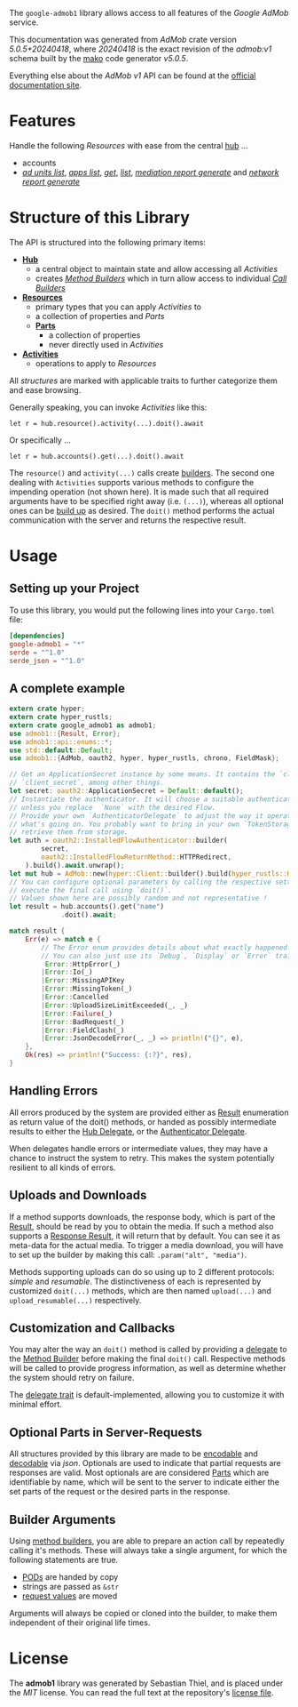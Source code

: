 <!---
DO NOT EDIT !
This file was generated automatically from 'src/generator/templates/api/README.md.mako'
DO NOT EDIT !
-->
The `google-admob1` library allows access to all features of the *Google AdMob* service.

This documentation was generated from *AdMob* crate version *5.0.5+20240418*, where *20240418* is the exact revision of the *admob:v1* schema built by the [mako](http://www.makotemplates.org/) code generator *v5.0.5*.

Everything else about the *AdMob* *v1* API can be found at the
[official documentation site](https://developers.google.com/admob/api/).
# Features

Handle the following *Resources* with ease from the central [hub](https://docs.rs/google-admob1/5.0.5+20240418/google_admob1/AdMob) ...

* accounts
 * [*ad units list*](https://docs.rs/google-admob1/5.0.5+20240418/google_admob1/api::AccountAdUnitListCall), [*apps list*](https://docs.rs/google-admob1/5.0.5+20240418/google_admob1/api::AccountAppListCall), [*get*](https://docs.rs/google-admob1/5.0.5+20240418/google_admob1/api::AccountGetCall), [*list*](https://docs.rs/google-admob1/5.0.5+20240418/google_admob1/api::AccountListCall), [*mediation report generate*](https://docs.rs/google-admob1/5.0.5+20240418/google_admob1/api::AccountMediationReportGenerateCall) and [*network report generate*](https://docs.rs/google-admob1/5.0.5+20240418/google_admob1/api::AccountNetworkReportGenerateCall)




# Structure of this Library

The API is structured into the following primary items:

* **[Hub](https://docs.rs/google-admob1/5.0.5+20240418/google_admob1/AdMob)**
    * a central object to maintain state and allow accessing all *Activities*
    * creates [*Method Builders*](https://docs.rs/google-admob1/5.0.5+20240418/google_admob1/client::MethodsBuilder) which in turn
      allow access to individual [*Call Builders*](https://docs.rs/google-admob1/5.0.5+20240418/google_admob1/client::CallBuilder)
* **[Resources](https://docs.rs/google-admob1/5.0.5+20240418/google_admob1/client::Resource)**
    * primary types that you can apply *Activities* to
    * a collection of properties and *Parts*
    * **[Parts](https://docs.rs/google-admob1/5.0.5+20240418/google_admob1/client::Part)**
        * a collection of properties
        * never directly used in *Activities*
* **[Activities](https://docs.rs/google-admob1/5.0.5+20240418/google_admob1/client::CallBuilder)**
    * operations to apply to *Resources*

All *structures* are marked with applicable traits to further categorize them and ease browsing.

Generally speaking, you can invoke *Activities* like this:

```Rust,ignore
let r = hub.resource().activity(...).doit().await
```

Or specifically ...

```ignore
let r = hub.accounts().get(...).doit().await
```

The `resource()` and `activity(...)` calls create [builders][builder-pattern]. The second one dealing with `Activities`
supports various methods to configure the impending operation (not shown here). It is made such that all required arguments have to be
specified right away (i.e. `(...)`), whereas all optional ones can be [build up][builder-pattern] as desired.
The `doit()` method performs the actual communication with the server and returns the respective result.

# Usage

## Setting up your Project

To use this library, you would put the following lines into your `Cargo.toml` file:

```toml
[dependencies]
google-admob1 = "*"
serde = "^1.0"
serde_json = "^1.0"
```

## A complete example

```Rust
extern crate hyper;
extern crate hyper_rustls;
extern crate google_admob1 as admob1;
use admob1::{Result, Error};
use admob1::api::enums::*;
use std::default::Default;
use admob1::{AdMob, oauth2, hyper, hyper_rustls, chrono, FieldMask};

// Get an ApplicationSecret instance by some means. It contains the `client_id` and
// `client_secret`, among other things.
let secret: oauth2::ApplicationSecret = Default::default();
// Instantiate the authenticator. It will choose a suitable authentication flow for you,
// unless you replace  `None` with the desired Flow.
// Provide your own `AuthenticatorDelegate` to adjust the way it operates and get feedback about
// what's going on. You probably want to bring in your own `TokenStorage` to persist tokens and
// retrieve them from storage.
let auth = oauth2::InstalledFlowAuthenticator::builder(
        secret,
        oauth2::InstalledFlowReturnMethod::HTTPRedirect,
    ).build().await.unwrap();
let mut hub = AdMob::new(hyper::Client::builder().build(hyper_rustls::HttpsConnectorBuilder::new().with_native_roots().unwrap().https_or_http().enable_http1().build()), auth);
// You can configure optional parameters by calling the respective setters at will, and
// execute the final call using `doit()`.
// Values shown here are possibly random and not representative !
let result = hub.accounts().get("name")
             .doit().await;

match result {
    Err(e) => match e {
        // The Error enum provides details about what exactly happened.
        // You can also just use its `Debug`, `Display` or `Error` traits
         Error::HttpError(_)
        |Error::Io(_)
        |Error::MissingAPIKey
        |Error::MissingToken(_)
        |Error::Cancelled
        |Error::UploadSizeLimitExceeded(_, _)
        |Error::Failure(_)
        |Error::BadRequest(_)
        |Error::FieldClash(_)
        |Error::JsonDecodeError(_, _) => println!("{}", e),
    },
    Ok(res) => println!("Success: {:?}", res),
}

```
## Handling Errors

All errors produced by the system are provided either as [Result](https://docs.rs/google-admob1/5.0.5+20240418/google_admob1/client::Result) enumeration as return value of
the doit() methods, or handed as possibly intermediate results to either the
[Hub Delegate](https://docs.rs/google-admob1/5.0.5+20240418/google_admob1/client::Delegate), or the [Authenticator Delegate](https://docs.rs/yup-oauth2/*/yup_oauth2/trait.AuthenticatorDelegate.html).

When delegates handle errors or intermediate values, they may have a chance to instruct the system to retry. This
makes the system potentially resilient to all kinds of errors.

## Uploads and Downloads
If a method supports downloads, the response body, which is part of the [Result](https://docs.rs/google-admob1/5.0.5+20240418/google_admob1/client::Result), should be
read by you to obtain the media.
If such a method also supports a [Response Result](https://docs.rs/google-admob1/5.0.5+20240418/google_admob1/client::ResponseResult), it will return that by default.
You can see it as meta-data for the actual media. To trigger a media download, you will have to set up the builder by making
this call: `.param("alt", "media")`.

Methods supporting uploads can do so using up to 2 different protocols:
*simple* and *resumable*. The distinctiveness of each is represented by customized
`doit(...)` methods, which are then named `upload(...)` and `upload_resumable(...)` respectively.

## Customization and Callbacks

You may alter the way an `doit()` method is called by providing a [delegate](https://docs.rs/google-admob1/5.0.5+20240418/google_admob1/client::Delegate) to the
[Method Builder](https://docs.rs/google-admob1/5.0.5+20240418/google_admob1/client::CallBuilder) before making the final `doit()` call.
Respective methods will be called to provide progress information, as well as determine whether the system should
retry on failure.

The [delegate trait](https://docs.rs/google-admob1/5.0.5+20240418/google_admob1/client::Delegate) is default-implemented, allowing you to customize it with minimal effort.

## Optional Parts in Server-Requests

All structures provided by this library are made to be [encodable](https://docs.rs/google-admob1/5.0.5+20240418/google_admob1/client::RequestValue) and
[decodable](https://docs.rs/google-admob1/5.0.5+20240418/google_admob1/client::ResponseResult) via *json*. Optionals are used to indicate that partial requests are responses
are valid.
Most optionals are are considered [Parts](https://docs.rs/google-admob1/5.0.5+20240418/google_admob1/client::Part) which are identifiable by name, which will be sent to
the server to indicate either the set parts of the request or the desired parts in the response.

## Builder Arguments

Using [method builders](https://docs.rs/google-admob1/5.0.5+20240418/google_admob1/client::CallBuilder), you are able to prepare an action call by repeatedly calling it's methods.
These will always take a single argument, for which the following statements are true.

* [PODs][wiki-pod] are handed by copy
* strings are passed as `&str`
* [request values](https://docs.rs/google-admob1/5.0.5+20240418/google_admob1/client::RequestValue) are moved

Arguments will always be copied or cloned into the builder, to make them independent of their original life times.

[wiki-pod]: http://en.wikipedia.org/wiki/Plain_old_data_structure
[builder-pattern]: http://en.wikipedia.org/wiki/Builder_pattern
[google-go-api]: https://github.com/google/google-api-go-client

# License
The **admob1** library was generated by Sebastian Thiel, and is placed
under the *MIT* license.
You can read the full text at the repository's [license file][repo-license].

[repo-license]: https://github.com/Byron/google-apis-rsblob/main/LICENSE.md

